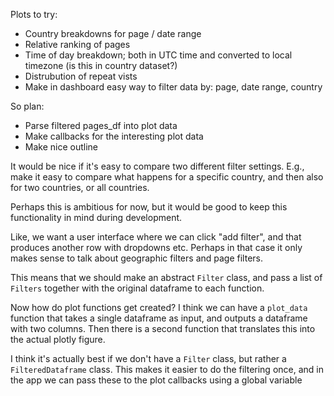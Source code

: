 
Plots to try:
- Country breakdowns for page / date range
- Relative ranking of pages
- Time of day breakdown; both in UTC time and converted to local timezone (is this in country dataset?)
- Distrubution of repeat vists
- Make in dashboard easy way to filter data by: page, date range, country


So plan:
<!-- - Make filter functions that return filtered version of pages_df -->
<!-- - Add timezone info / local time into data -->
<!-- - Make script for rebuilding the dataset; this should take all logs from /parsed and put them back into the queue, then it should backup + delete the database, and recompute all the tables. -->
- Parse filtered pages_df into plot data
- Make callbacks for the interesting plot data
- Make nice outline

It would be nice if it's easy to compare two different filter settings. E.g., make it
easy to compare what happens for a specific country, and then also for two countries,
or all countries. 

Perhaps this is ambitious for now, but it would be good to keep this functionality
in mind during development. 

Like, we want a user interface where we can click "add filter", and that produces another
row with dropdowns etc. 
Perhaps in that case it only makes sense to talk about geographic filters and page filters. 

This means that we should make an abstract `Filter` class, and pass a list of `Filters` 
together with the original dataframe to each function.


Now how do plot functions get created?
I think we can have a `plot_data` function that takes a single dataframe as input, and outputs a dataframe with two columns. Then there is a second function that translates
this into the actual plotly figure. 

I think it's actually best if we don't have a `Filter` class, but rather a `FilteredDataframe` class. This makes it easier to do the filtering once, and in the app
we can pass these to the plot callbacks using a global variable